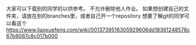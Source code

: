 大家可以下载别的同学的以供参考。
不允许删除他人作业。
如果想创建自己的文件夹，请放在别的branches里，或者自己开一个repository
想要了解git的同学可以看这个 https://www.liaoxuefeng.com/wiki/0013739516305929606dd18361248578c67b8067c8c017b000

